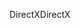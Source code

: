 <span data-ttu-id="882dc-101">DirectX</span><span class="sxs-lookup"><span data-stu-id="882dc-101">DirectX</span></span>